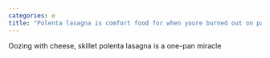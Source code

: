 ```yaml
---
categories: e
title: "Polenta lasagna is comfort food for when youre burned out on pasta"
---
```

Oozing with cheese, skillet polenta lasagna is a one-pan miracle